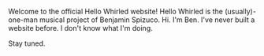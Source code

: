 Welcome to the official Hello Whirled website! Hello Whirled is the (usually)-one-man musical project of Benjamin Spizuco. Hi. I'm Ben. I've never built a website before. I don't know what I'm doing.

Stay tuned.
